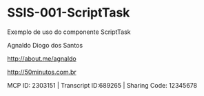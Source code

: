 SSIS-001-ScriptTask
===================

Exemplo de uso do componente ScriptTask 

Agnaldo Diogo dos Santos

http://about.me/agnaldo

http://50minutos.com.br

MCP ID: 2303151 | Transcript ID:689265 | Sharing Code: 12345678
